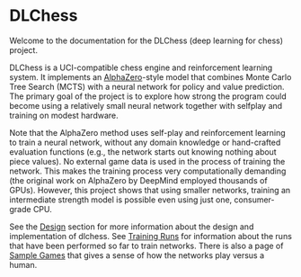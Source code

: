 # DLChess

Welcome to the documentation for the DLChess (deep learning for chess) project.

DLChess is a UCI-compatible chess engine and reinforcement learning system.  It
implements an [AlphaZero](https://arxiv.org/abs/1712.01815)-style model that combines
Monte Carlo Tree Search (MCTS) with a neural network for policy and value prediction.
The primary goal of the project is to explore how strong the program could become using
a relatively small neural network together with selfplay and training on modest
hardware.

Note that the AlphaZero method uses self-play and reinforcement learning to train a
neural network, without any domain knowledge or hand-crafted evaluation functions (e.g.,
the network starts out knowing nothing about piece values).  No external game data is
used in the process of training the network.  This makes the training process very
computationally demanding (the original work on AlphaZero by DeepMind employed thousands
of GPUs).  However, this project shows that using smaller networks, training an
intermediate strength model is possible even using just one, consumer-grade CPU.

See the [Design](design/index.md) section for more information about the design and
implementation of dlchess.  See [Training Runs](training-runs.md) for information about the
runs that have been performed so far to train networks.  There is also a page of [Sample
Games](sample-games.md) that gives a sense of how the networks play versus a human.
